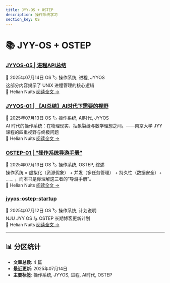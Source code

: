 ```yaml
---
title: JYY-OS + OSTEP
description: 操作系统学习
section_key: OS
---
```


# 📚 JYY-OS + OSTEP

<div class="section-posts-grid" markdown>


<div class="post-card" markdown>
<div class="post-header">
  <h3 class="post-title">
    <a href="/HelianNuits/blog/posts/JYYOS-05-进程管理API/">JYYOS-05 | 进程API总结</a>
  </h3>
  <div class="post-meta">
    <span class="post-date">📅 2025年07月14日</span>
    <span class="category-tag">OS</span>
    <span class="tag-list">🏷️ 操作系统, 进程, JYYOS</span>
  </div>
</div>
<div class="post-excerpt">
  这部分内容揭示了 UNIX 进程管理的核心逻辑
</div>
<div class="post-footer">
  <span class="post-author">👤 Helian Nuits</span>
  <a href="/HelianNuits/blog/posts/JYYOS-05-进程管理API/" class="read-more">阅读全文 →</a>
</div>
</div>

<div class="post-card" markdown>
<div class="post-header">
  <h3 class="post-title">
    <a href="/HelianNuits/blog/posts/JYYOS-01-AI时代下需要的视野/">JYYOS-01 | 【AI总结】AI时代下需要的视野</a>
  </h3>
  <div class="post-meta">
    <span class="post-date">📅 2025年07月13日</span>
    <span class="category-tag">OS</span>
    <span class="tag-list">🏷️ 操作系统, AI时代, JYYOS</span>
  </div>
</div>
<div class="post-excerpt">
  AI 时代的操作系统：在物理现实、抽象裂缝与数学理想之间。——南京大学 JYY 课程的四重视野与终极问题
</div>
<div class="post-footer">
  <span class="post-author">👤 Helian Nuits</span>
  <a href="/HelianNuits/blog/posts/JYYOS-01-AI时代下需要的视野/" class="read-more">阅读全文 →</a>
</div>
</div>

<div class="post-card" markdown>
<div class="post-header">
  <h3 class="post-title">
    <a href="/HelianNuits/blog/posts/OSTEP-01-操作系统综述/">OSTEP-01 | “操作系统导游手册”</a>
  </h3>
  <div class="post-meta">
    <span class="post-date">📅 2025年07月13日</span>
    <span class="category-tag">OS</span>
    <span class="tag-list">🏷️ 操作系统, OSTEP, 综述</span>
  </div>
</div>
<div class="post-excerpt">
  操作系统 = 虚拟化（资源假象） + 并发（多任务管理） + 持久性（数据安全）+ …… ，而本书是你理解这三者的“导游手册”。
</div>
<div class="post-footer">
  <span class="post-author">👤 Helian Nuits</span>
  <a href="/HelianNuits/blog/posts/OSTEP-01-操作系统综述/" class="read-more">阅读全文 →</a>
</div>
</div>

<div class="post-card" markdown>
<div class="post-header">
  <h3 class="post-title">
    <a href="/HelianNuits/blog/posts/jyyos-ostep-startup/">jyyos-ostep-startup</a>
  </h3>
  <div class="post-meta">
    <span class="post-date">📅 2025年07月12日</span>
    <span class="category-tag">OS</span>
    <span class="tag-list">🏷️ 操作系统, 计划说明</span>
  </div>
</div>
<div class="post-excerpt">
  NJU JYY OS 与 OSTEP 长期博客更新计划
</div>
<div class="post-footer">
  <span class="post-author">👤 Helian Nuits</span>
  <a href="/HelianNuits/blog/posts/jyyos-ostep-startup/" class="read-more">阅读全文 →</a>
</div>
</div>


</div>

---

<div class="section-info" markdown>

## 📊 分区统计

- **文章总数**: 4 篇
- **最近更新**: 2025年07月14日
- **主要标签**: 操作系统, JYYOS, 进程, AI时代, OSTEP

</div>
